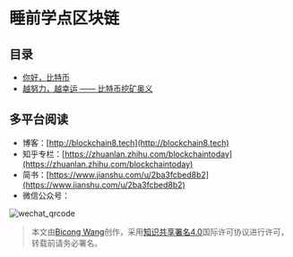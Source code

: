 # 睡前学点区块链

## 目录

* [你好，比特币](/btc-1.md)
* [越努力，越幸运 —— 比特币挖矿奥义](/btc-2.md)

## 多平台阅读

* 博客：[http://blockchain8.tech](http://blockchain8.tech)
* 知乎专栏：[https://zhuanlan.zhihu.com/blockchaintoday](https://zhuanlan.zhihu.com/blockchaintoday)
* 简书：[https://www.jianshu.com/u/2ba3fcbed8b2](https://www.jianshu.com/u/2ba3fcbed8b2)
* 微信公众号：            

![wechat\_qrcode](http://7xoqy3.com1.z0.glb.clouddn.com/wechat_public_account.jpg)

> 本文由[Bicong Wang](https://github.com/wangbicong)创作，采用[知识共享署名4.0](https://creativecommons.org/licenses/by/4.0/)国际许可协议进行许可，转载前请务必署名。



